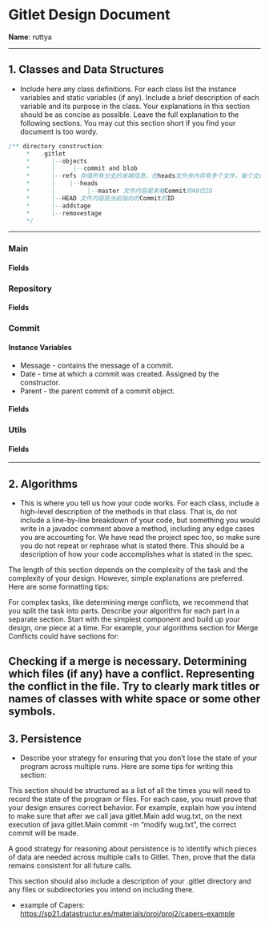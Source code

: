 # Gitlet Design Document
**Name**: ruttya

---

## 1. Classes and Data Structures
- Include here any class definitions. For each class list the instance variables and static variables (if any). Include a brief description of each variable and its purpose in the class. Your explanations in this section should be as concise as possible. Leave the full explanation to the following sections. You may cut this section short if you find your document is too wordy.
```java
/** directory construction: 
     *   .gitlet
     *      |--objects
     *      |     |--commit and blob
     *      |--refs 存储所有分支的末端信息，在heads文件夹内存有多个文件，每个文件的名字即为分支名字
     *      |    |--heads
     *      |         |--master 文件内容是末端Commit的40位ID
     *      |--HEAD 文件内容是当前指向的Commit的ID
     *      |--addstage
     *      |--removestage
     */
```
---

### Main
#### Fields
### Repository
#### Fields
### Commit
#### Instance Variables
- Message - contains the message of a commit. 
- Date - time at which a commit was created. Assigned by the constructor. 
- Parent - the parent commit of a commit object.
#### Fields
### Utils
#### Fields

---
## 2. Algorithms
- This is where you tell us how your code works. For each class, include a high-level description of the methods in that class. That is, do not include a line-by-line breakdown of your code, but something you would write in a javadoc comment above a method, including any edge cases you are accounting for. We have read the project spec too, so make sure you do not repeat or rephrase what is stated there. This should be a description of how your code accomplishes what is stated in the spec.

The length of this section depends on the complexity of the task and the complexity of your design. However, simple explanations are preferred. Here are some formatting tips:

For complex tasks, like determining merge conflicts, we recommend that you split the task into parts. Describe your algorithm for each part in a separate section. Start with the simplest component and build up your design, one piece at a time. For example, your algorithms section for Merge Conflicts could have sections for:

Checking if a merge is necessary.
Determining which files (if any) have a conflict.
Representing the conflict in the file.
Try to clearly mark titles or names of classes with white space or some other symbols.
---

## 3. Persistence
- Describe your strategy for ensuring that you don’t lose the state of your program across multiple runs. Here are some tips for writing this section:

This section should be structured as a list of all the times you will need to record the state of the program or files. For each case, you must prove that your design ensures correct behavior. For example, explain how you intend to make sure that after we call java gitlet.Main add wug.txt, on the next execution of java gitlet.Main commit -m “modify wug.txt”, the correct commit will be made.

A good strategy for reasoning about persistence is to identify which pieces of data are needed across multiple calls to Gitlet. Then, prove that the data remains consistent for all future calls.

This section should also include a description of your .gitlet directory and any files or subdirectories you intend on including there.
- example of Capers: https://sp21.datastructur.es/materials/proj/proj2/capers-example